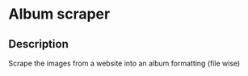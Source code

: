 # Album scraper

## Description

Scrape the images from a website into an album formatting (file wise)
